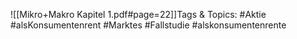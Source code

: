 
![[Mikro+Makro Kapitel 1.pdf#page=22]]Tags & Topics:
   #Aktie
   #alsKonsumentenrent
   #Marktes
   #Fallstudie
   #alskonsumentenrente